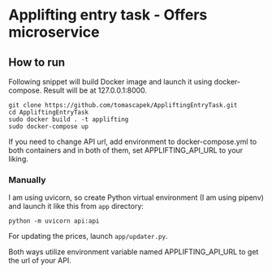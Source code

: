 # Applifting entry task - Offers microservice

## How to run

Following snippet will build Docker image and launch it using docker-compose.
Result will be at 127.0.0.1:8000.

```
git clone https://github.com/tomascapek/AppliftingEntryTask.git
cd AppliftingEntryTask
sudo docker build . -t applifting
sudo docker-compose up
```

If you need to change API url, add environment to docker-compose.yml to both containers and in
both of them, set APPLIFTING_API_URL to your liking.

### Manually

I am using uvicorn, so create Python virtual environment (I am using pipenv) and launch it like
this from `app` directory:

```python -m uvicorn api:api```

For updating the prices, launch `app/updater.py`. 

Both ways utilize environment variable named APPLIFTING_API_URL to get the url of your API. 

